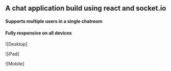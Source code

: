 ## A chat application build using react and socket.io

#### Supports multiple users in a single chatroom

#### Fully responsive on all devices

![Desktop]

![iPad]

![Mobile]
